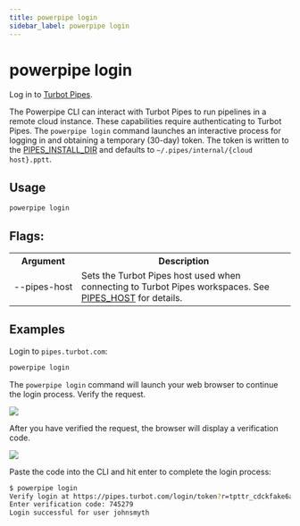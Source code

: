 ```yaml
---
title: powerpipe login
sidebar_label: powerpipe login
---
```



# powerpipe login
Log in to [Turbot Pipes](https://turbot.com/pipes/docs).

The Powerpipe CLI can interact with Turbot Pipes to run pipelines in a remote cloud instance. These capabilities require authenticating to Turbot Pipes.  The `powerpipe login` command launches an interactive process for logging in and obtaining a temporary (30-day) token. The token is written to the [PIPES_INSTALL_DIR](/docs/reference/env-vars/pipes_install_dir) and defaults to `~/.pipes/internal/{cloud host}.pptt`.

## Usage
```bash
powerpipe login
```


## Flags:

<table>
  <tr> 
    <th> Argument </th> 
    <th> Description </th> 
  </tr>
  <tr> 
    <td nowrap="true"> <inlineCode>--pipes-host</inlineCode> </td> 
    <td>  Sets the Turbot Pipes host used when connecting to Turbot Pipes workspaces. See <a href="reference/env-vars/pipes_host">PIPES_HOST</a> for details.</td> 
  </tr>

</table>

## Examples

Login to `pipes.turbot.com`:

```bash
powerpipe login
```


The `powerpipe login` command will launch your web browser to continue the login process. Verify the request.

![](/images/docs/powerpipe-login/powerpipe-login-1.png)


After you have verified the request, the browser will display a verification code. 

![](/images/docs/powerpipe-login/powerpipe-login-2.png)

Paste the code into the CLI and hit enter to complete the login process:

```bash
$ powerpipe login
Verify login at https://pipes.turbot.com/login/token?r=tpttr_cdckfake6ap10t9dak0g_3u2k9hfake46g4o4wym7h8hw
Enter verification code: 745279
Login successful for user johnsmyth
```
